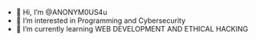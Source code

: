 - 👋 Hi, I’m @ANONYM0US4u
- 👀 I’m interested in Programming and Cybersecurity
- 🌱 I’m currently learning WEB DEVELOPMENT AND ETHICAL HACKING

<!---
ANONYM0US4u/ANONYM0US4u is a ✨ special ✨ repository because its `README.md` (this file) appears on your GitHub profile.
You can click the Preview link to take a look at your changes.
--->
